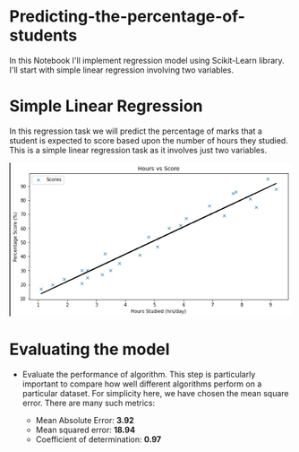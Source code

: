 # Predicting-the-percentage-of-students

In this Notebook I'll implement regression model using Scikit-Learn library. I'll start with simple linear regression involving two variables.

# Simple Linear Regression

In this regression task we will predict the percentage of marks that a student is expected to score based upon the number of hours they studied. This is a simple linear regression task as it involves just two variables.

<p align="center">
      <img src = "https://github.com/Abdelrhman2022/Predicting-the-percentage-of-students/blob/main/Plotting%20the%20regression%20line.PNG" alt="Scatter Plot">  
</p>

# Evaluating the model
- Evaluate the performance of algorithm. This step is particularly important to compare how well different algorithms perform on a particular dataset. For simplicity here, we have chosen the mean square error. There are many such metrics: 

  - Mean Absolute Error: **3.92**
  - Mean squared error: **18.94**
  - Coefficient of determination: **0.97**
